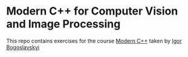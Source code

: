 # Modern C++ for Computer Vision and Image Processing
This repo contains exercises for the course [Modern C++](http://www.ipb.uni-bonn.de/teaching/modern-cpp/) taken by [Igor Bogoslavskyi](https://scholar.google.com/citations?user=4HpTpIQAAAAJ&hl=en)  
